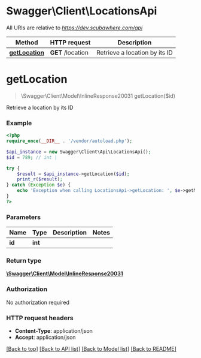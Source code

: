 # Swagger\Client\LocationsApi

All URIs are relative to *https://dev.scubawhere.com/api*

Method | HTTP request | Description
------------- | ------------- | -------------
[**getLocation**](LocationsApi.md#getLocation) | **GET** /location | Retrieve a location by its ID


# **getLocation**
> \Swagger\Client\Model\InlineResponse20031 getLocation($id)

Retrieve a location by its ID

### Example
```php
<?php
require_once(__DIR__ . '/vendor/autoload.php');

$api_instance = new Swagger\Client\Api\LocationsApi();
$id = 789; // int | 

try {
    $result = $api_instance->getLocation($id);
    print_r($result);
} catch (Exception $e) {
    echo 'Exception when calling LocationsApi->getLocation: ', $e->getMessage(), PHP_EOL;
}
?>
```

### Parameters

Name | Type | Description  | Notes
------------- | ------------- | ------------- | -------------
 **id** | **int**|  |

### Return type

[**\Swagger\Client\Model\InlineResponse20031**](../Model/InlineResponse20031.md)

### Authorization

No authorization required

### HTTP request headers

 - **Content-Type**: application/json
 - **Accept**: application/json

[[Back to top]](#) [[Back to API list]](../../README.md#documentation-for-api-endpoints) [[Back to Model list]](../../README.md#documentation-for-models) [[Back to README]](../../README.md)


